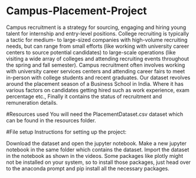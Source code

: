 # Campus-Placement-Project
Campus recruitment is a strategy for sourcing, engaging and hiring young talent for internship and entry-level positions. 
College recruiting is typically a tactic for medium- to large-sized companies with high-volume recruiting needs, 
but can range from small efforts (like working with university career centers to source potential candidates) to large-scale operations (like visiting a wide array of colleges and attending recruiting events throughout the spring and fall semester).
Campus recruitment often involves working with university career services centers and attending career fairs to meet in-person with college students and recent graduates.
Our dataset revolves around the placement season of a Business School in India. 
Where it has various factors on candidates getting hired such as work experience, exam percentage etc., 
Finally it contains the status of recruitment and remuneration details.

#Resources used
You will need the PlacementDataset.csv dataset which can be found in the resources folder.

#File setup
Instructions for setting up the project:

Download the dataset and open the jupyter notebook.
Make a new jupyter notebook in the same folder which contains the dataset.
Import the dataset in the notebook as shown in the videos.
Some packages like plotly might not be installed on your system, so to install those packages, just head over to the anaconda prompt and pip install all the necessary packages.
